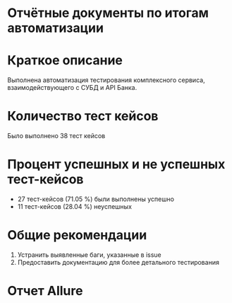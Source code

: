 # Отчётные документы по итогам автоматизации

# Краткое описание
Выполнена автоматизация тестирования комплексного сервиса, взаимодействующего с СУБД и API Банка.

# Количество тест кейсов
Было выполнено 38 тест кейсов

# Процент успешных и не успешных тест-кейсов
* 27 тест-кейсов (71.05 %) были выполнены успешно
* 11 тест-кейсов (28.04 %) неуспешных

# Общие рекомендации

1. Устранить выявленные баги, указанные в issue
2. Предоставить документацию для более детального тестирования

# Отчет Allure
